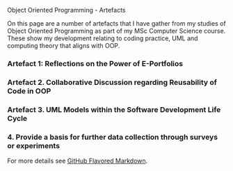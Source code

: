 Object Oriented Programming - Artefacts 

On this page are a number of artefacts that I have gather from my studies of Object Oriented Programming as part of my MSc Computer Science course. These show my development relating to coding practice, UML and computing theory that aligns with OOP.

### Artefact 1: Reflections on the Power of E-Portfolios



### Artefact 2. Collaborative Discussion regarding Reusability of Code in OOP



### Artefact 3. UML Models within the Software Development Life Cycle



### 4. Provide a basis for further data collection through surveys or experiments



For more details see [GitHub Flavored Markdown](https://guides.github.com/features/mastering-markdown/).
